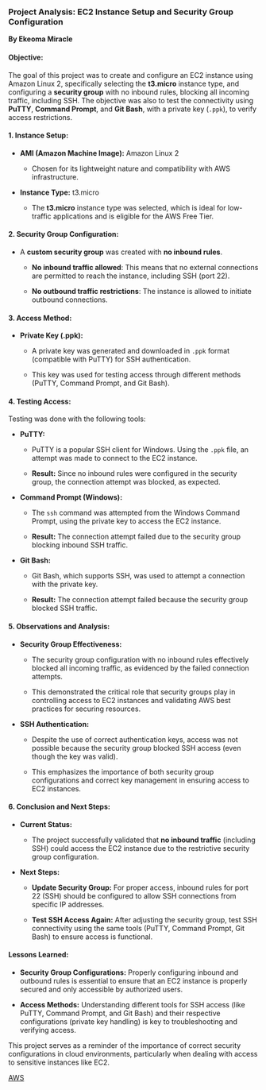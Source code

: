 ### **Project Analysis: EC2 Instance Setup and Security Group Configuration**

**By Ekeoma Miracle**

#### **Objective:**

The goal of this project was to create and configure an EC2 instance using Amazon Linux 2, specifically selecting the **t3.micro** instance type, and configuring a **security group** with no inbound rules, blocking all incoming traffic, including SSH. The objective was also to test the connectivity using **PuTTY**, **Command Prompt**, and **Git Bash**, with a private key (`.ppk`), to verify access restrictions.

#### 

#### **1\. Instance Setup:**

* **AMI (Amazon Machine Image):** Amazon Linux 2

  * Chosen for its lightweight nature and compatibility with AWS infrastructure.

* **Instance Type:** t3.micro

  * The **t3.micro** instance type was selected, which is ideal for low-traffic applications and is eligible for the AWS Free Tier.

#### **2\. Security Group Configuration:**

* A **custom security group** was created with **no inbound rules**.

  * **No inbound traffic allowed**: This means that no external connections are permitted to reach the instance, including SSH (port 22).

  * **No outbound traffic restrictions**: The instance is allowed to initiate outbound connections.

#### **3\. Access Method:**

* **Private Key (.ppk):**

  * A private key was generated and downloaded in `.ppk` format (compatible with PuTTY) for SSH authentication.

  * This key was used for testing access through different methods (PuTTY, Command Prompt, and Git Bash).

#### **4\. Testing Access:**

Testing was done with the following tools:

* **PuTTY:**

  * PuTTY is a popular SSH client for Windows. Using the `.ppk` file, an attempt was made to connect to the EC2 instance.

  * **Result:** Since no inbound rules were configured in the security group, the connection attempt was blocked, as expected.

* **Command Prompt (Windows):**

  * The `ssh` command was attempted from the Windows Command Prompt, using the private key to access the EC2 instance.

  * **Result:** The connection attempt failed due to the security group blocking inbound SSH traffic.

* **Git Bash:**

  * Git Bash, which supports SSH, was used to attempt a connection with the private key.

  * **Result:** The connection attempt failed because the security group blocked SSH traffic.

#### **5\. Observations and Analysis:**

* **Security Group Effectiveness:**

  * The security group configuration with no inbound rules effectively blocked all incoming traffic, as evidenced by the failed connection attempts.

  * This demonstrated the critical role that security groups play in controlling access to EC2 instances and validating AWS best practices for securing resources.

* **SSH Authentication:**

  * Despite the use of correct authentication keys, access was not possible because the security group blocked SSH access (even though the key was valid).

  * This emphasizes the importance of both security group configurations and correct key management in ensuring access to EC2 instances.

#### **6\. Conclusion and Next Steps:**

* **Current Status:**

  * The project successfully validated that **no inbound traffic** (including SSH) could access the EC2 instance due to the restrictive security group configuration.

* **Next Steps:**

  * **Update Security Group:** For proper access, inbound rules for port 22 (SSH) should be configured to allow SSH connections from specific IP addresses.

  * **Test SSH Access Again:** After adjusting the security group, test SSH connectivity using the same tools (PuTTY, Command Prompt, Git Bash) to ensure access is functional.

#### **Lessons Learned:**

* **Security Group Configurations:** Properly configuring inbound and outbound rules is essential to ensure that an EC2 instance is properly secured and only accessible by authorized users.

* **Access Methods:** Understanding different tools for SSH access (like PuTTY, Command Prompt, and Git Bash) and their respective configurations (private key handling) is key to troubleshooting and verifying access.

This project serves as a reminder of the importance of correct security configurations in cloud environments, particularly when dealing with access to sensitive instances like EC2.

[AWS](https://github.com/orjimiracle/Cybersecurity/blob/99076b8c084084a7828c7185f8cd73e733045a64/images/users.jpg)

